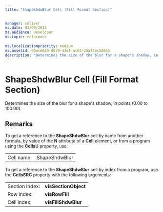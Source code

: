 ```yaml
---
title: "ShapeShdwBlur Cell (Fill Format Section)"
 
 
manager: soliver
ms.date: 03/09/2015
ms.audience: Developer
ms.topic: reference
 
ms.localizationpriority: medium
ms.assetid: 90ace659-d979-43e1-ac64-25af3ec5d666
description: "Determines the size of the blur for a shape's shadow, in points (0.00 to 100.00)."
---
```


# ShapeShdwBlur Cell (Fill Format Section)

Determines the size of the blur for a shape's shadow, in points (0.00 to 100.00). 
  
## Remarks

To get a reference to the **ShapeShdwBlur** cell by name from another formula, by value of the **N** attribute of a **Cell** element, or from a program using the **CellsU** property, use: 
  
|||
|:-----|:-----|
| Cell name:  <br/> | ShapeShdwBlur  <br/> |
   
To get a reference to the **ShapeShdwBlur** cell by index from a program, use the **CellsSRC** property with the following arguments: 
  
|||
|:-----|:-----|
| Section index:  <br/> |**visSectionObject** <br/> |
| Row index:  <br/> |**visRowFill** <br/> |
| Cell index:  <br/> |**visFillShdwBlur** <br/> |
   

